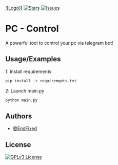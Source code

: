 [![Logo]](https://imgur.com/a/skC2Z54)]
[![Stars](https://img.shields.io/github/stars/EndFixed/PC-Control.svg?style=flat-square&color=green)](https://github.com/EndFixed/PC-Control)
[![Issues](https://img.shields.io/github/issues/EndFixed/PC-Control?style=flat-square&color=green)](https://github.com/EndFixed/PC-Control/issues)


# PC - Control

A powerful tool to control your pc via telegram bot!

## Usage/Examples
1: Install requirements
```python
pip install -r requiremqnts.txt
```


2: Launch main.py
```python
python main.py
```


## Authors

- [@EndFixed](https://www.github.com/EndFixed)


## License
[![GPLv3 License](https://img.shields.io/badge/License-GPL%20v3-red.svg?style=flat-square)](https://opensource.org/license/gpl-3-0/)

